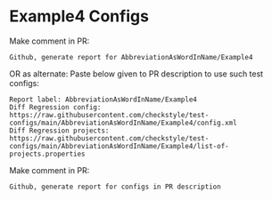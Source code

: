# Example4 Configs
Make comment in PR:
```
Github, generate report for AbbreviationAsWordInName/Example4
```
OR as alternate:
Paste below given to PR description to use such test configs:
```
Report label: AbbreviationAsWordInName/Example4
Diff Regression config: https://raw.githubusercontent.com/checkstyle/test-configs/main/AbbreviationAsWordInName/Example4/config.xml
Diff Regression projects: https://raw.githubusercontent.com/checkstyle/test-configs/main/AbbreviationAsWordInName/Example4/list-of-projects.properties
```
Make comment in PR:
```
Github, generate report for configs in PR description
```
